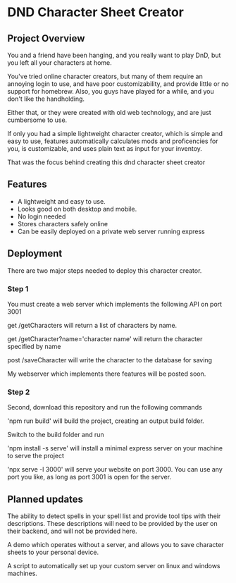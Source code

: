 # DND Character Sheet Creator

## Project Overview

You and a friend have been hanging, and you really want to play DnD,
but you left all your characters at home.

You've tried online character creators, but many of them require an 
annoying login to use, and have poor customizability, and provide 
little or no support for homebrew. Also, you guys have played for
a while, and you don't like the handholding.

Either that, or they were created with old web technology, and are just
cumbersome to use.

If only you had a simple lightweight character creator, which is simple
and easy to use, features automatically calculates mods and proficencies
for you, is customizable, and uses plain text as input for your inventoy.

That was the focus behind creating this dnd character sheet creator

## Features

- A lightweight and easy to use.
- Looks good on both desktop and mobile.
- No login needed
- Stores characters safely online
- Can be easily deployed on a private web server running express

## Deployment

There are two major steps needed to deploy this character creator.

### Step 1

You must create a web server which implements the following API on port 3001

  get /getCharacters will return a list of characters by name.

  get /getCharacter?name='character name' will return the character specified by name

  post /saveCharacter will write the character to the database for saving

My webserver which implements there features will be posted soon.

### Step 2

Second, download this repository and run the following commands

 'npm run build' will build the project, creating an output build folder.

  Switch to the build folder and run

 'npm install -s serve' will install a minimal express server on your machine to serve the project

 'npx serve -l 3000' will serve your website on port 3000. You can use any port you like, as long as port 3001 is open for the server.

## Planned updates

The ability to detect spells in your spell list and provide tool tips with 
their descriptions. These descriptions will need to be provided by the
user on their backend, and will not be provided here.

A demo which operates without a server, and allows you to save character
sheets to your personal device.

A script to automatically set up your custom server on linux and 
windows machines.
